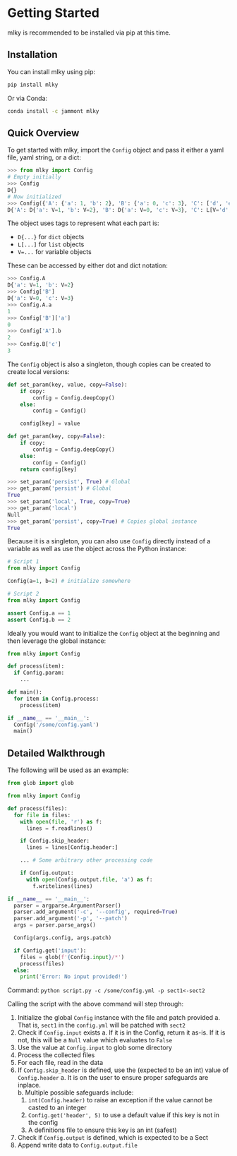 # Getting Started

mlky is recommended to be installed via pip at this time.

## Installation

You can install mlky using pip:

```bash
pip install mlky
```

Or via Conda:

```bash
conda install -c jammont mlky
```

## Quick Overview

To get started with mlky, import the `Config` object and pass it either a yaml file, yaml string, or a dict:

```python
>>> from mlky import Config
# Empty initially
>>> Config
D{}
# Now initialized
>>> Config({'A': {'a': 1, 'b': 2}, 'B': {'a': 0, 'c': 3}, 'C': ['d', 'e']})
D{'A': D{'a': V=1, 'b': V=2}, 'B': D{'a': V=0, 'c': V=3}, 'C': L[V='d', V='e']}
```

The object uses tags to represent what each part is:

- `D{...}` for `dict` objects
- `L[...]` for `list` objects
- `V=...`  for variable objects

These can be accessed by either dot and dict notation:

```python
>>> Config.A
D{'a': V=1, 'b': V=2}
>>> Config['B']
D{'a': V=0, 'c': V=3}
>>> Config.A.a
1
>>> Config['B']['a']
0
>>> Config['A'].b
2
>>> Config.B['c']
3
```

The `Config` object is also a singleton, though copies can be created to create local versions:

```python
def set_param(key, value, copy=False):
    if copy:
        config = Config.deepCopy()
    else:
        config = Config()

    config[key] = value

def get_param(key, copy=False):
    if copy:
        config = Config.deepCopy()
    else:
        config = Config()
    return config[key]

>>> set_param('persist', True) # Global
>>> get_param('persist') # Global
True
>>> set_param('local', True, copy=True)
>>> get_param('local')
Null
>>> get_param('persist', copy=True) # Copies global instance
True
```

Because it is a singleton, you can also use `Config` directly instead of a variable as well as use the object across the Python instance:

```python
# Script 1
from mlky import Config

Config(a=1, b=2) # initialize somewhere
```
```python
# Script 2
from mlky import Config

assert Config.a == 1
assert Config.b == 2
```

Ideally you would want to initialize the `Config` object at the beginning and then leverage the global instance:

```python
from mlky import Config

def process(item):
  if Config.param:
    ...

def main():
  for item in Config.process:
    process(item)

if __name__ == '__main__':
  Config('/some/config.yaml')
  main()
```

## Detailed Walkthrough

The following will be used as an example:

```python
from glob import glob

from mlky import Config

def process(files):
  for file in files:
    with open(file, 'r') as f:
      lines = f.readlines()

    if Config.skip_header:
      lines = lines[Config.header:]

    ... # Some arbitrary other processing code

    if Config.output:
      with open(Config.output.file, 'a') as f:
        f.writelines(lines)

if __name__ == '__main__':
  parser = argparse.ArgumentParser()
  parser.add_argument('-c', '--config', required=True)
  parser.add_argument('-p', '--patch')
  args = parser.parse_args()

  Config(args.config, args.patch)

  if Config.get('input'):
    files = glob(f'{Config.input}/*')
    process(files)
  else:
    print('Error: No input provided!')
```

Command: `python script.py -c /some/config.yml -p sect1<-sect2`

Calling the script with the above command will step through:

  1. Initialize the global `Config` instance with the file and patch provided
    a. That is, `sect1` in the `config.yml` will be patched with `sect2`
  2. Check if `Config.input` exists
    a. If it is in the Config, return it as-is. If it is not, this will be a `Null` value which evaluates to `False`
  3. Use the value at `Config.input` to glob some directory
  4. Process the collected files
  5. For each file, read in the data
  6. If `Config.skip_header` is defined, use the (expected to be an int) value of `Config.header`
    a. It is on the user to ensure proper safeguards are inplace.<br>
    b. Multiple possible safeguards include:
      1. `int(Config.header)` to raise an exception if the value cannot be casted to an integer
      2. `Config.get('header', 5)` to use a default value if this key is not in the config
      3. A definitions file to ensure this key is an int (safest)
  7. Check if `Config.output` is defined, which is expected to be a Sect
  8. Append write data to `Config.output.file`
